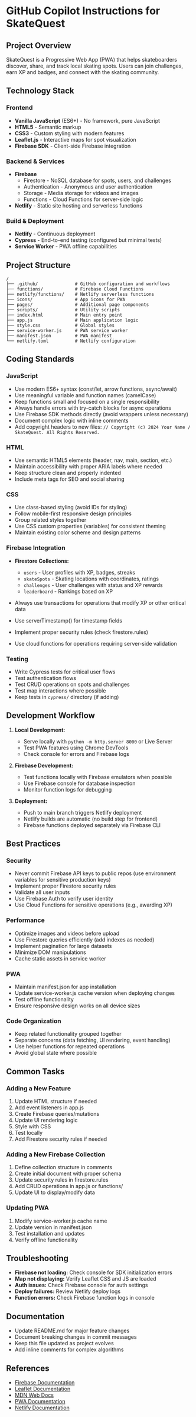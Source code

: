 # GitHub Copilot Instructions for SkateQuest

## Project Overview

SkateQuest is a Progressive Web App (PWA) that helps skateboarders discover, share, and track local skating spots. Users can join challenges, earn XP and badges, and connect with the skating community.

## Technology Stack

### Frontend
- **Vanilla JavaScript** (ES6+) - No framework, pure JavaScript
- **HTML5** - Semantic markup
- **CSS3** - Custom styling with modern features
- **Leaflet.js** - Interactive maps for spot visualization
- **Firebase SDK** - Client-side Firebase integration

### Backend & Services
- **Firebase**
  - Firestore - NoSQL database for spots, users, and challenges
  - Authentication - Anonymous and user authentication
  - Storage - Media storage for videos and images
  - Functions - Cloud Functions for server-side logic
- **Netlify** - Static site hosting and serverless functions

### Build & Deployment
- **Netlify** - Continuous deployment
- **Cypress** - End-to-end testing (configured but minimal tests)
- **Service Worker** - PWA offline capabilities

## Project Structure

```
/
├── .github/              # GitHub configuration and workflows
├── functions/            # Firebase Cloud Functions
├── netlify/functions/    # Netlify serverless functions
├── icons/                # App icons for PWA
├── pages/                # Additional page components
├── scripts/              # Utility scripts
├── index.html            # Main entry point
├── app.js                # Main application logic
├── style.css             # Global styles
├── service-worker.js     # PWA service worker
├── manifest.json         # PWA manifest
└── netlify.toml          # Netlify configuration
```

## Coding Standards

### JavaScript

- Use modern ES6+ syntax (const/let, arrow functions, async/await)
- Use meaningful variable and function names (camelCase)
- Keep functions small and focused on a single responsibility
- Always handle errors with try-catch blocks for async operations
- Use Firebase SDK methods directly (avoid wrappers unless necessary)
- Document complex logic with inline comments
- Add copyright headers to new files: `// Copyright (c) 2024 Your Name / SkateQuest. All Rights Reserved.`

### HTML

- Use semantic HTML5 elements (header, nav, main, section, etc.)
- Maintain accessibility with proper ARIA labels where needed
- Keep structure clean and properly indented
- Include meta tags for SEO and social sharing

### CSS

- Use class-based styling (avoid IDs for styling)
- Follow mobile-first responsive design principles
- Group related styles together
- Use CSS custom properties (variables) for consistent theming
- Maintain existing color scheme and design patterns

### Firebase Integration

- **Firestore Collections:**
  - `users` - User profiles with XP, badges, streaks
  - `skateSpots` - Skating locations with coordinates, ratings
  - `challenges` - User challenges with status and XP rewards
  - `leaderboard` - Rankings based on XP

- Always use transactions for operations that modify XP or other critical data
- Use serverTimestamp() for timestamp fields
- Implement proper security rules (check firestore.rules)
- Use cloud functions for operations requiring server-side validation

### Testing

- Write Cypress tests for critical user flows
- Test authentication flows
- Test CRUD operations on spots and challenges
- Test map interactions where possible
- Keep tests in `cypress/` directory (if adding)

## Development Workflow

1. **Local Development:**
   - Serve locally with `python -m http.server 8000` or Live Server
   - Test PWA features using Chrome DevTools
   - Check console for errors and Firebase logs

2. **Firebase Development:**
   - Test functions locally with Firebase emulators when possible
   - Use Firebase console for database inspection
   - Monitor function logs for debugging

3. **Deployment:**
   - Push to main branch triggers Netlify deployment
   - Netlify builds are automatic (no build step for frontend)
   - Firebase functions deployed separately via Firebase CLI

## Best Practices

### Security

- Never commit Firebase API keys to public repos (use environment variables for sensitive production keys)
- Implement proper Firestore security rules
- Validate all user inputs
- Use Firebase Auth to verify user identity
- Use Cloud Functions for sensitive operations (e.g., awarding XP)

### Performance

- Optimize images and videos before upload
- Use Firestore queries efficiently (add indexes as needed)
- Implement pagination for large datasets
- Minimize DOM manipulations
- Cache static assets in service worker

### PWA

- Maintain manifest.json for app installation
- Update service-worker.js cache version when deploying changes
- Test offline functionality
- Ensure responsive design works on all device sizes

### Code Organization

- Keep related functionality grouped together
- Separate concerns (data fetching, UI rendering, event handling)
- Use helper functions for repeated operations
- Avoid global state where possible

## Common Tasks

### Adding a New Feature

1. Update HTML structure if needed
2. Add event listeners in app.js
3. Create Firebase queries/mutations
4. Update UI rendering logic
5. Style with CSS
6. Test locally
7. Add Firestore security rules if needed

### Adding a New Firebase Collection

1. Define collection structure in comments
2. Create initial document with proper schema
3. Update security rules in firestore.rules
4. Add CRUD operations in app.js or functions/
5. Update UI to display/modify data

### Updating PWA

1. Modify service-worker.js cache name
2. Update version in manifest.json
3. Test installation and updates
4. Verify offline functionality

## Troubleshooting

- **Firebase not loading:** Check console for SDK initialization errors
- **Map not displaying:** Verify Leaflet CSS and JS are loaded
- **Auth issues:** Check Firebase console for auth settings
- **Deploy failures:** Review Netlify deploy logs
- **Function errors:** Check Firebase function logs in console

## Documentation

- Update README.md for major feature changes
- Document breaking changes in commit messages
- Keep this file updated as project evolves
- Add inline comments for complex algorithms

## References

- [Firebase Documentation](https://firebase.google.com/docs)
- [Leaflet Documentation](https://leafletjs.com/reference.html)
- [MDN Web Docs](https://developer.mozilla.org/)
- [PWA Documentation](https://web.dev/progressive-web-apps/)
- [Netlify Documentation](https://docs.netlify.com/)
